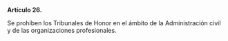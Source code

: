 **Artículo 26.**

Se prohíben los Tribunales de Honor en el ámbito de la Administración civil y de las organizaciones profesionales.
